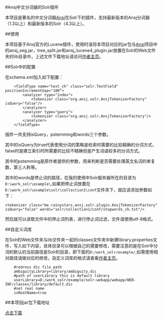 #Ansj中文分词器的Solr插件

本项目是著名的中文分词器[Ansj](https://github.com/ansjsun/ansj_seg)在Solr下的插件，支持最新版本的Ansj分词器（1.3以上）和最新版本的Solr（4.3以上）。

##使用

本项目基于Ansj官方的Lucene插件，使用时请将本项目对应的jar包与[Ansj](https://github.com/ansjsun/ansj_seg)项目中的ansj_seg.jar，tree_split.jar和ansj_lucene4_plugin.jar放置在Solr的Web文件夹的lib目录中，上述文件下载地址请访问[作者主页](https://github.com/ansjsun/ansj_seg)。

##Solr中的配置

在schema.xml加入如下配置：
```
	<fieldType name="text_ch" class="solr.TextField" positionIncrementGap="100">
 		<analyzer type="index">
  		 	<tokenizer class="org.ansj.solr.AnsjTokenizerFactory"  isQuery="false"/>
 		</analyzer>
     	<analyzer type="query">
   			<tokenizer class="org.ansj.solr.AnsjTokenizerFactory"/>
 		</analyzer>
   	</fieldType>
```
插件一共支持isQuery，pstemming和words三个参数。

其中的isQuery为true代表使用分词的策略是检索时需要的比较精确的分词方式，false时是建立索引时所需要的比较不精确但是产生词语较多的分词方式。

其中的pstemming是原作者提供的参数，用来判断是否需要处理英文名词的单复数，第三人称等。

其中的words是停止词的路径，在我的使用中Solr服务器所在的目录为```D:\work_solr\example\```,如果把停止词放置在```D:\work_solr\example\solr\collection1\conf```文件夹下，就应该添加参数如下：

```
<tokenizer class="me.rainystars.ansj.solr.plugin.AnsjTokenizerFactory"  isQuery="false" words="solr/collection1/conf/stopwords_ch.txt"/>
```
然后就可以读取文件中的停止词列表，进行停止词过滤，文件请使用utf-8格式。

##自定义词库

在Solr的Web文件夹与lib文件夹一起的classes文件夹中新建library.properties文件，写入如下内容，具体目录可以根据自己的需要修改，需要注意的是在Solr中分词的默认的当前路径是Solr的目录，即下面的```D:/work_solr/example/```,如需使用相对路径请做对应的修改，自定义词库的格式请查看[作者主页](https://github.com/ansjsun/ansj_seg)。

```
  	#redress dic file path
  	ambiguityLibrary=library/ambiguity.dic
  	#path of userLibrary this is default library
	userLibrary=D:/work_solr/example/solr-webapp/webapp/WEB-INF/classes/library/default.dic
	#set real name
	isRealName=true
```	
##本项目jar包下载地址

[点击下载](https://www.dropbox.com/s/xsoc4dgg73uept2/ansj_solr_plug-1.0.0.jar)